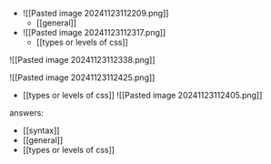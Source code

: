 - ![[Pasted image 20241123112209.png]]
	- [[general]]
- ![[Pasted image 20241123112317.png]]
	- [[types or levels of css]]

![[Pasted image 20241123112338.png]]

![[Pasted image 20241123112425.png]]
- [[types or levels of css]]
![[Pasted image 20241123112405.png]]


answers:
- [[syntax]]
- [[general]]
- [[types or levels of css]]
